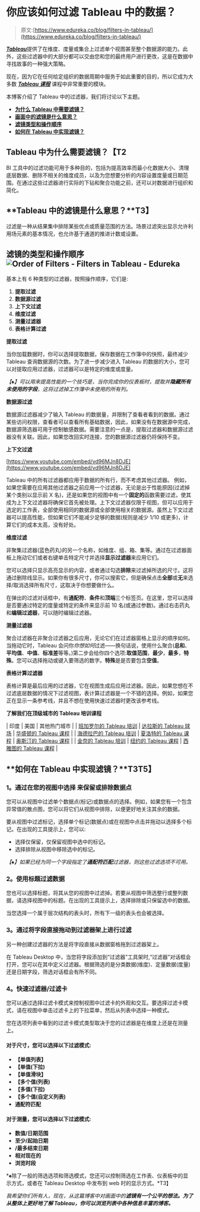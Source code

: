 # 你应该如何过滤 Tableau 中的数据？

> 原文:[https://www.edureka.co/blog/filters-in-tableau/](https://www.edureka.co/blog/filters-in-tableau/)

[***Tableau***](https://www.edureka.co/blog/what-is-tableau/)提供了在维度、度量或集合上过滤单个视图甚至整个数据源的能力。此外，这些过滤器中的大部分都可以交由您和您的最终用户进行更改，这是在数据中寻找故事的一种强大策略。

现在，因为它在任何给定组织的数据周期中服务于如此重要的目的，所以它成为大多数 [***Tableau 课程***](https://www.edureka.co/tableau-certification-training) 课程中非常重要的模块。

本博客介绍了 Tableau 中的过滤器，我们将讨论以下主题。

*   [**为什么 Tableau 中需要滤镜？**](#whydoyouneedfiltersintableau)
*   [**画面中的滤镜是什么意思？**](#whatdoyoumeanbyfiltersintableau)
*   [**滤镜类型和操作顺序**](#typesoffiltersandorderofoperation)
*   [**如何在 Tableau 中实现滤镜？**](#howtoimplementfiltersintableau)

## **Tableau 中为什么需要滤镜？【T2**

BI 工具中的过滤功能可用于多种目的，包括为提高效率而最小化数据大小、清理底层数据、删除不相关的维度成员，以及为您想要分析的内容设置度量或日期范围。在通过这些过滤器进行实际的下钻和聚合功能之前，还可以对数据进行组织和简化。

## **Tableau 中的滤镜是什么意思？**T3】

过滤是一种从结果集中排除某些优点或质量范围的方法。场景过滤突出显示允许利用场元素的基本情况，也允许基于通道的推进计数或设置。

## **滤镜的类型和操作顺序![Order of Filters - Filters in Tableau - Edureka](../Images/e2383b8209fab1641b4b943a0b5ea802.png)** 

基本上有 6 种类型的过滤器，按照操作顺序，它们是:

1.  **提取过滤**
2.  **数据源过滤**
3.  **上下文过滤**
4.  **维度过滤**
5.  **测量过滤器**
6.  **表格计算过滤**

**提取过滤**

当你加载数据时，你可以选择提取数据，保存数据在工作簿中的快照，最终减少 Tableau 查询数据源的次数。为了进一步减少进入 Tableau 的数据的大小，您可以对提取应用过滤器，过滤器可以是特定的维度或度量。

*【♠】可以用来提高性能的一个技巧是，当你完成你的仪表板时，提取并**隐藏所有未使用的字段**，这将过滤掉工作簿中未使用的所有列。*

**数据源过滤**

数据源过滤器减少了输入 Tableau 的数据量，并限制了查看者看到的数据。通过某些访问权限，查看者可以查看所有基础数据，因此，如果没有在数据源中完成，数据源筛选器可用于控制敏感数据。需要注意的一点是，提取过滤器和数据源过滤器没有关联。因此，如果您改回实时连接，您的数据源过滤器仍将保持不变。

**上下文过滤**

[https://www.youtube.com/embed/vd96MJn8DJE](https://www.youtube.com/embed/vd96MJn8DJE)

Tableau 中的所有过滤器都应用于数据的所有行，而不考虑其他过滤器。 例如，如果您需要在应用其他过滤器之前应用一个过滤器，无论是出于性能原因(过滤掉某个类别以显示前 X 名)，还是如果您的视图中有一个**固定的**函数需要过滤，使其成为上下文过滤器将确保它首先被处理。上下文过滤器仅限于视图，但可以应用于选定的工作表，全部使用相同的数据源或全部使用相关的数据源。虽然上下文过滤器可以提高性能，但如果它们不能减少足够的数据(规则是减少 1/10 或更多)，计算它们的成本太高，没有好处。

**维度过滤**

非聚集过滤器(蓝色药丸)的另一个名称，如维度、组、箱、集等。通过在过滤器面板上拖动它们或者右键单击特定尺寸并选择**显示过滤器**来应用它们。

您可以选择只显示高亮显示的内容，或者通过勾选**排除**来过滤掉所选的尺寸。这将通过删除线显示。如果你有很多尺寸，你可以搜索它，但是确保点击**全部**或**无**来选择/取消选择所有尺寸，这取决于你想要做什么。

在弹出的过滤对话框中，有**通配符**、**条件**和**顶端**三个标签页。在这里，您可以选择是否要通过特定的度量或特定的条件来显示前 10 名(或通过参数)。通过右击药丸和**编辑过滤器**，可以随时编辑过滤器。

**测量过滤器**

聚合过滤器在非聚合过滤器之后应用，无论它们在过滤器窗格上显示的顺序如何。当拖动它时，Tableau 会问你*你想如何*过滤——换句话说，使用什么聚合(**总和**、**平均值**、**中值**、**标准差**等等。)第二步会给你四个选项:**取值范围**，**最少**，**最多**，**特殊**。您可以选择拖动或键入要筛选的数字。**特殊**是是否要包含**空值**。

**表格计算过滤器**

表格计算是最后应用的过滤器，它在视图生成后应用过滤器。因此，如果您想在不过滤底层数据的情况下过滤视图，表计算过滤器是一个不错的选择。例如，如果您正在显示一条参考线，并且不想在使用快速过滤器时更改该参考线。

**了解我们在顶级城市的 Tableau 培训课程**

| 印度 | 美国 | 其他热门城市 |
| [班加罗尔的 Tableau 培训](https://www.edureka.co/tableau-certification-training-bangalore) | [达拉斯的 Tableau 球场](https://www.edureka.co/tableau-certification-training-dallas) | [华盛顿的 Tableau 课程](https://www.edureka.co/tableau-certification-training-washington) |
| [海德拉巴的 Tableau 培训](https://www.edureka.co/tableau-certification-training-hyderabad) | [夏洛特的 Tableau 课程](https://www.edureka.co/tableau-certification-training-charlotte) | [奥斯汀的 Tableau 课程](https://www.edureka.co/tableau-certification-training-austin) |
| [金奈的 Tableau 培训](https://www.edureka.co/tableau-certification-training-chennai) | [纽约的 Tableau 课程](https://www.edureka.co/tableau-certification-training-new-york-city) | [西雅图的 Tableau 课程](https://www.edureka.co/tableau-certification-training-seattle) |

## **如何在 Tableau 中实现滤镜？**T3T5】

### **1。通过在您的视图中选择** 来保留或排除数据点

您可以从视图中过滤单个数据点(标记)或数据点的选择。例如，如果您有一个包含异常值的散点图，您可以将它们从视图中排除，以便更好地关注其余的数据。

要从视图中过滤标记，选择单个标记(数据点)或在视图中点击并拖动以选择多个标记。在出现的工具提示上，您可以:

*   选择仅保留，仅保留视图中选中的标记。
*   选择排除从视图中移除选中的标记。

*【♠】如果已经为同一个字段指定了**通配符匹配**过滤器，则这些过滤选项不可用。*

### **2。使用标题**过滤数据

您也可以选择标题，将其从您的视图中过滤掉。若要从视图中筛选整行或整列数据，请选择视图中的标题。在出现的工具提示上，选择排除或只保留选中的数据。

当您选择一个属于层次结构的表头时，所有下一级的表头也会被选择。

### **3。通过将字段直接拖动到过滤器架**上进行过滤

另一种创建过滤器的方法是将字段直接从数据窗格拖到过滤器架上。

在 Tableau Desktop 中，当您将字段添加到“过滤器”工具架时,“过滤器”对话框会打开，您可以在其中定义过滤器。根据筛选的是分类数据(维度)、定量数据(度量)还是日期字段，筛选对话框会有所不同。

### **4。快速过滤器/过滤卡**

您可以通过选择过滤卡模式来控制视图中过滤卡的外观和交互。要选择过滤卡模式，请在视图中单击过滤卡上的下拉菜单，然后从列表中选择一种模式。

您在选项列表中看到的过滤卡模式类型取决于您的过滤器是在维度上还是在测量上。

#### 对于尺寸，您可以选择以下过滤模式:

*   **【单值列表】**
*   **【单值(下拉)**
*   **【单值滑块】**
*   **【多个值(列表)**
*   **【多值(下拉)**
*   **【多个值(自定义列表)**
*   **通配符匹配**

#### 对于测量，您可以选择以下过滤模式:

*   **数值/日期范围**
*   **至少/起始日期**
*   **/最多结束日期**
*   **相对现在的**
*   **浏览时段**

*♠除了一般的筛选选项和筛选模式，您还可以控制筛选在工作表、仪表板中的显示方式，或者在 Tableau Desktop 中发布到 web 时的显示方式。*T3】

*我希望你们所有人，现在，从这篇博客中对画面中的**滤镜有一个公平的想法。为了从整体上更好地了解 Tableau，你可以浏览列表中各种信息丰富的博客。***